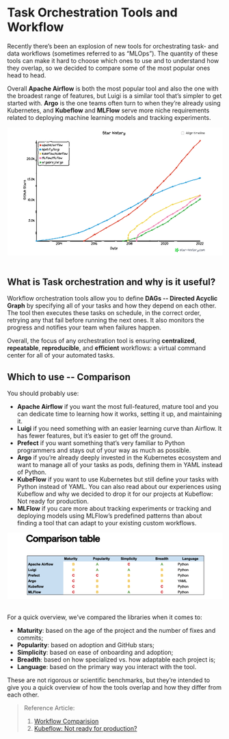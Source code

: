 # Task Orchestration Tools and Workflow

Recently there’s been an explosion of new tools for orchestrating task- and data workflows (sometimes referred to as “MLOps”). The quantity of these tools can make it hard to choose which ones to use and to understand how they overlap, so we decided to compare some of the most popular ones head to head. 

Overall **Apache Airflow** is both the most popular tool and also the one with the broadest range of features, but Luigi is a similar tool that’s simpler to get started with. **Argo** is the one teams often turn to when they’re already using Kubernetes, and **Kubeflow** and **MLFlow** serve more niche requirements related to deploying machine learning models and tracking experiments.

![zoomify](imgs/workflow-comparison.png)<br></br>

## What is Task orchestration and why is it useful?

Workflow orchestration tools allow you to define **DAGs -- Directed Acyclic Graph** by specifying all of your tasks and how they depend on each other. The tool then executes these tasks on schedule, in the correct order, retrying any that fail before running the next ones. It also monitors the progress and notifies your team when failures happen.

Overall, the focus of any orchestration tool is ensuring **centralized**, **repeatable**, **reproducible**, and **efficient** workflows: a virtual command center for all of your automated tasks.

## Which to use -- Comparison

You should probably use:

* **Apache Airflow** if you want the most full-featured, mature tool and you can dedicate time to learning how it works, setting it up, and maintaining it.
* **Luigi** if you need something with an easier learning curve than Airflow. It has fewer features, but it’s easier to get off the ground.
* **Prefect** if you want something that’s very familiar to Python programmers and stays out of your way as much as possible.
* **Argo** if you’re already deeply invested in the Kubernetes ecosystem and want to manage all of your tasks as pods, defining them in YAML instead of Python.
* **KubeFlow** if you want to use Kubernetes but still define your tasks with Python instead of YAML. You can also read about our experiences using Kubeflow and why we decided to drop it for our projects at Kubeflow: Not ready for production.
* **MLFlow** if you care more about tracking experiments or tracking and deploying models using MLFlow’s predefined patterns than about finding a tool that can adapt to your existing custom workflows.


![zoomify](imgs/comparison.png)<br></br>

For a quick overview, we’ve compared the libraries when it comes to: 

* **Maturity**: based on the age of the project and the number of fixes and commits;
* **Popularity**: based on adoption and GitHub stars;
* **Simplicity**: based on ease of onboarding and adoption;
* **Breadth**: based on how specialized vs. how adaptable each project is;
* **Language**: based on the primary way you interact with the tool.

These are not rigorous or scientific benchmarks, but they’re intended to give you a quick overview of how the tools overlap and how they differ from each other. 

> Reference Article:
>
> 1. [Workflow Comparision](https://www.datarevenue.com/en-blog/airflow-vs-luigi-vs-argo-vs-mlflow-vs-kubeflow)
> 2. [Kubeflow: Not ready for production?](https://www.datarevenue.com/en-blog/kubeflow-not-ready-for-production)